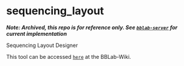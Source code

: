 # sequencing_layout

*__Note: Archived, this repo is for reference only. See [`bblab-server`](https://github.com/cfe-lab/bblab-server) for current implementation__*

Sequencing Layout Designer

This tool can be accessed [`here`] at the BBLab-Wiki.

[`here`]: https://bblab-hivresearchtools.ca/django/tools/sequencing_layout/
